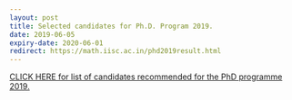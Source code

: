 ```yaml
---
layout: post
title: Selected candidates for Ph.D. Program 2019.
date: 2019-06-05
expiry-date: 2020-06-01
redirect: https://math.iisc.ac.in/phd2019result.html
---
```


[CLICK HERE for list of candidates recommended for the PhD programme 2019.](https://math.iisc.ac.in/phd2019result.html)

